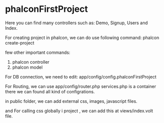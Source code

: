 # phalconFirstProject

Here you can find many controllers such as: Demo, Signup, Users and Index.

For creating project in phalcon, we can do use following command: phalcon create-project <project name>

few other important commands:

1) phalcon controller <controller name>
2) phalcon model <model name>


For DB connection, we need to edit: app/config/config.phalconFirstProject

For Routing, we can use app/config/router.php
services.php is a container there we can found all kind of configrations.

in public folder, we can add external css, images, javascript files.

and For calling css globally i project , we can add this at views/index.volt file.
